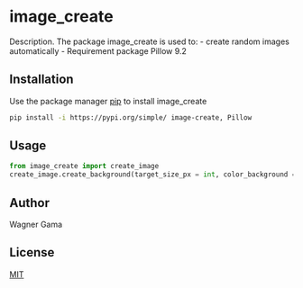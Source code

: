 # image_create

Description. 
The package image_create is used to:
	- create random images automatically
	- Requirement package Pillow 9.2

## Installation

Use the package manager [pip](https://pip.pypa.io/en/stable/) to install image_create

```bash
pip install -i https://pypi.org/simple/ image-create, Pillow
```

## Usage

```python
from image_create import create_image
create_image.create_background(target_size_px = int, color_background = tuple(R,G,B), padding = int, path = str )
```

## Author
Wagner Gama

## License
[MIT](https://choosealicense.com/licenses/mit/)